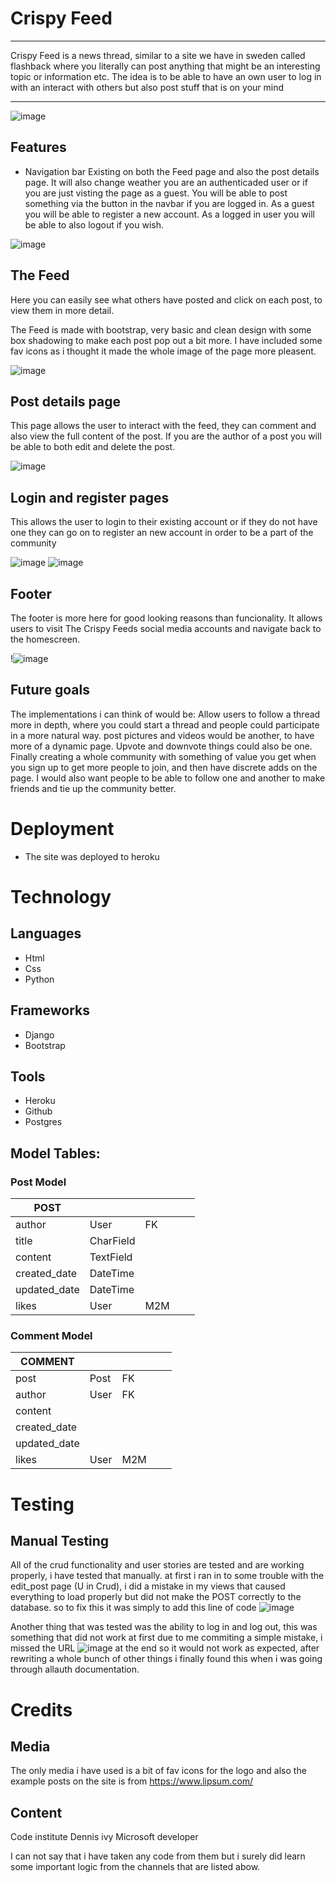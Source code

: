 # Crispy Feed
<hr>
Crispy Feed is a news thread, similar to a site we have in sweden called flashback where you literally can post anything that might be an interesting topic or information etc.
The idea is to be able to have an own user to log in with an interact with others but also post stuff that is on your mind
<hr>

![image](https://user-images.githubusercontent.com/95358346/179372630-a64777b4-8f30-4285-8359-b1fdd8030aca.png)

## Features
- Navigation bar 
Existing on both the Feed page and also the post details page.
It will also change weather you are an authenticaded user or if you are just visting the page as a guest.
You will be able to post something via the button in the navbar if you are logged in.
As a guest you will be able to register a new account.
As a logged in user you will be able to also logout if you wish.

![image](https://user-images.githubusercontent.com/95358346/179365781-ea4734a3-fa09-48a4-b377-622a111971ba.png)

## The Feed 
Here you can easily see what others have posted and click on each post, to view them in more detail.

The Feed is made with bootstrap, very basic and clean design with some box shadowing to make each post pop out a bit more.
I have included some fav icons as i thought it made the whole image of the page more pleasent.

![image](https://user-images.githubusercontent.com/95358346/179365851-b5cc2305-c902-4b3b-ac09-e00e71b6691d.png)

## Post details page
This page allows the user to interact with the feed, they can comment and also view the full content of the post.
If you are the author of a post you will be able to both edit and delete the post.

![image](https://user-images.githubusercontent.com/95358346/179366048-426daacd-e64f-43e9-866e-5401e94ed161.png)

## Login and register pages
This allows the user to login to their existing account or if they do not have one they can go on to register an new account in order to be a part 
of the community

![image](https://user-images.githubusercontent.com/95358346/179366191-a414c279-80dc-4915-bc6d-568cb054f856.png)
![image](https://user-images.githubusercontent.com/95358346/179366201-1a4e8e2d-dac4-474e-9ab9-b23fec2cfe5e.png)

## Footer 
The footer is more here for good looking reasons than funcionality.
It allows users to visit The Crispy Feeds social media accounts and navigate back to the homescreen.

!![image](https://user-images.githubusercontent.com/95358346/179366336-9eeb25d5-5e83-40c8-a5bc-ebda10824891.png)

## Future goals 
The implementations i can think of would be:
Allow users to follow a thread more in depth, where you could start a thread and people could participate in a more
natural way.
post pictures and videos would be another, to have more of a dynamic page.
Upvote and downvote things could also be one.
Finally creating a whole community with something of value you get when you sign up
to get more people to join, and then have discrete adds on the page.
I would also want people to be able to follow one and another to make friends and tie up the community better.


# Deployment
- The site was deployed to heroku


# Technology 

## Languages
- Html
- Css
- Python

## Frameworks
- Django
- Bootstrap

## Tools
- Heroku
- Github
- Postgres


## Model Tables:

### Post Model
| POST         |           |     |   |   |
|--------------|-----------|-----|---|---|
| author       | User      | FK  |   |   |
| title        | CharField |     |   |   |
| content      | TextField |     |   |   |
| created_date | DateTime  |     |   |   |
| updated_date | DateTime  |     |   |   |
| likes        | User      | M2M |   |   |

### Comment Model

| COMMENT      |      |     |   |   |
|--------------|------|-----|---|---|
| post         | Post | FK  |   |   |
| author       | User | FK  |   |   |
| content      |      |     |   |   |
| created_date |      |     |   |   |
| updated_date |      |     |   |   |
| likes        | User | M2M |   |   |


# Testing
## Manual Testing
All of the crud functionality and user stories are tested and are working properly, i have tested that manually.
at first i ran in to some trouble with the edit_post page (U in Crud), i did a mistake in my views that caused everything to load
properly but did not make the POST correctly to the database.
so to fix this it was simply to add this line of code ![image](https://user-images.githubusercontent.com/95358346/179372290-28782006-3947-478f-86c5-6c39a48c4c55.png)

Another thing that was tested was the ability to log in and log out, this was something that did not work at first due to me
commiting a simple mistake, i missed the URL ![image](https://user-images.githubusercontent.com/95358346/179372217-c17551b6-7f2f-41cb-8863-fb3b5be7e2ac.png) at the end so it would not work as expected, after rewriting a whole bunch of other things i finally found this when 
i was going through allauth documentation.

# Credits

## Media
The only media i have used is a bit of fav icons for the logo and also the example posts on the site is from https://www.lipsum.com/ 

## Content 
Code institute
Dennis ivy
Microsoft developer

I can not say that i have taken any code from them but i surely did learn some important logic from the channels that are listed abow.



